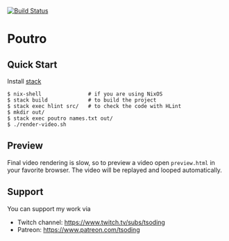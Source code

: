 [![Build Status](https://travis-ci.org/tsoding/poutro.svg?branch=master)](https://travis-ci.org/tsoding/poutro)

# Poutro

## Quick Start

Install [stack](https://docs.haskellstack.org/en/stable/README/)

```console
$ nix-shell               # if you are using NixOS
$ stack build             # to build the project
$ stack exec hlint src/   # to check the code with HLint
$ mkdir out/
$ stack exec poutro names.txt out/
$ ./render-video.sh
```

## Preview

Final video rendering is slow, so to preview a video open
`preview.html` in your favorite browser. The video will be replayed
and looped automatically.

## Support

You can support my work via

- Twitch channel: https://www.twitch.tv/subs/tsoding
- Patreon: https://www.patreon.com/tsoding

[tsoder]: http://github.com/tsoding/tsoder
[tsoding]: https://www.twitch.tv/tsoding
